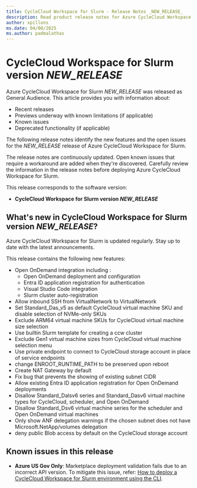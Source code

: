 ```yaml
---
title: CycleCloud Workspace for Slurm - Release Notes _NEW_RELEASE_
description: Read product release notes for Azure CycleCloud Workspace for Slurm _NEW_RELEASE_. See a list of new features and known issues.
author: xpillons
ms.date: 04/08/2025
ms.author: padmalathas
---
```


# CycleCloud Workspace for Slurm version _NEW_RELEASE_

Azure CycleCloud Workspace for Slurm _NEW_RELEASE_ was released as General Audience. This article provides you with information about:

* Recent releases
* Previews underway with known limitations (if applicable)
* Known issues
* Deprecated functionality (if applicable)

The following release notes identify the new features and the open issues for the _NEW_RELEASE_ release of Azure CycleCloud Workspace for Slurm.

The release notes are continuously updated. Open known issues that require a workaround are added when they're discovered. Carefully review the information in the release notes before deploying Azure CycleCloud Workspace for Slurm.

This release corresponds to the software version:

- **CycleCloud Workspace for Slurm version _NEW_RELEASE_** 

## What's new in CycleCloud Workspace for Slurm version _NEW_RELEASE_?

Azure CycleCloud Workspace for Slurm is updated regularly. Stay up to date with the latest announcements. 

This release contains the following new features:

- Open OnDemand integration including :
    - Open OnDemand deployment and configuration
    - Entra ID application registration for authentication
    - Visual Studio Code integration
    - Slurm cluster auto-registration
- Allow inbound SSH from VirtualNetwork to VirtualNetwork
- Set Standard_Das_v5 as default CycleCloud virtual machine SKU and disable selection of NVMe-only SKUs
- Exclude ARM64 virtual machine SKUs for CycleCloud virtual machine size selection
- Use builtin Slurm template for creating a ccw cluster
- Exclude Gen1 virtual machine sizes from CycleCloud virtual machine selection menu
- Use private endpoint to connect to CycleCloud storage account in place of service endpoints
- change ENROOT_RUNTIME_PATH to be preserved upon reboot
- Create NAT Gateway by default
- Fix bug that prevents the showing of existing subnet CIDR
- Allow existing Entra ID application registration for Open OnDemand deployments
- Disallow Standard_Dalsv6 series and Standard_Dasv6 virtual machine types for CycleCloud, scheduler, and Open OnDemand
- Disallow Standard_Dsv6 virtual machine series for the scheduler and Open OnDemand virtual machines
- Only show ANF delegation warnings if the chosen subnet does not have Microsoft.NetApp/volumes delegation
- deny public Blob access by default on the CycleCloud storage account

## Known issues in this release

- **Azure US Gov Only**: Marketplace deployment validation fails due to an incorrect API version. To mitigate this issue, refer: [How to deploy a CycleCloud Workspace for Slurm environment using the CLI](../../how-to/ccws/deploy-with-cli.md).
